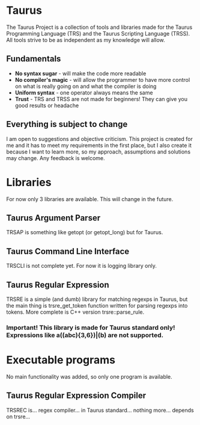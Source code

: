# Taurus
The Taurus Project is a collection of tools and libraries made for the Taurus Programming Language (TRS) and the Taurus Scripting Language (TRSS). All tools strive to be as independent as my knowledge will allow.

## Fundamentals
<ul>
  <li><b>No syntax sugar</b> - will make the code more readable</li>
  <li><b>No compiler's magic</b> - will allow the programmer to have more control on what is really going on and what the compiler is doing</li>
  <li><b>Uniform syntax</b> - one operator always means the same</li>
  <li><b>Trust</b> - TRS and TRSS are not made for beginners! They can give you good results or headache</li>
</ul>

## Everything is subject to change
I am open to suggestions and objective criticism. This project is created for me and it has to meet my requirements in the first place, but I also create it because I want to learn more, so my approach, assumptions and solutions may change. Any feedback is welcome.

# Libraries
For now only 3 libraries are available. This will change in the future.

## Taurus Argument Parser
TRSAP is something like getopt (or getopt_long) but for Taurus.

## Taurus Command Line Interface
TRSCLI is not complete yet. For now it is logging library only.

## Taurus Regular Expression
TRSRE is a simple (and dumb) library for matching regexps in Taurus, but the main thing is trsre_get_token function written for parsing regexps into tokens. More complete is C++ version trsre::parse_rule. 
### Important! This library is made for Taurus standard only! Expressions like a((abc){3,6})|(b) are not supported.

# Executable programs
No main functionality was added, so only one program is available.

## Taurus Regular Expression Compiler
TRSREC is... regex compiler... in Taurus standard... nothing more... depends on trsre...
